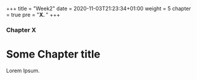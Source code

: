 +++
title = "Week2"
date = 2020-11-03T21:23:34+01:00
weight = 5
chapter = true
pre = "<b>X. </b>"
+++

### Chapter X

# Some Chapter title

Lorem Ipsum.